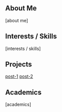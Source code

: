 ## About Me
[about me]

## Interests / Skills
[interests / skills]

## Projects
[post-1](https://suhas-kumararaja.github.io/posts/post-1)
[post-2](https://suhas-kumararaja.github.io/posts/post-2)

## Academics
[academics]
